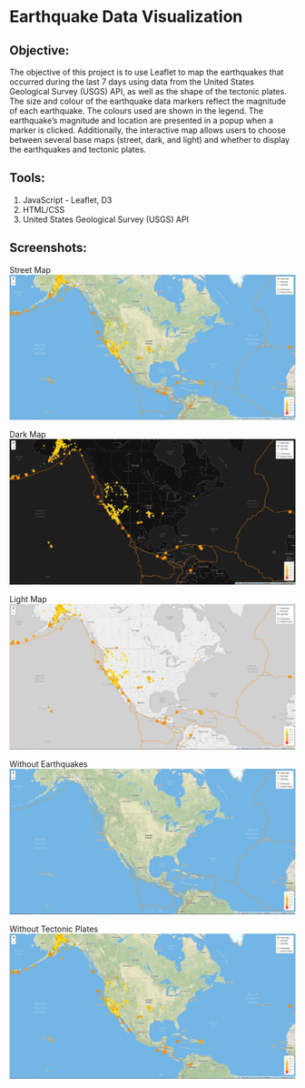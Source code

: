 # Earthquake Data Visualization

## **Objective:**
The objective of this project is to use Leaflet to map the earthquakes that occurred during the last 7 days using data from the United States Geological Survey (USGS) API, as well as the shape of the tectonic plates. The size and colour of the earthquake data markers reflect the magnitude of each earthquake. The colours used are shown in the legend. The earthquake’s magnitude and location are presented in a popup when a marker is clicked. Additionally, the interactive map allows users to choose between several base maps (street, dark, and light) and whether to display the earthquakes and tectonic plates. 

## **Tools:**
1. JavaScript - Leaflet, D3
2. HTML/CSS
3. United States Geological Survey (USGS) API

## **Screenshots:**
Street Map
![screenshot1.jpg](images/map_screenshot1.JPG)

Dark Map
![screenshot2.jpg](images/map_screenshot2.JPG)

Light Map
![screenshot3.jpg](images/map_screenshot3.JPG)

Without Earthquakes
![screenshot4.jpg](images/map_screenshot4.JPG)

Without Tectonic Plates
![screenshot5.jpg](images/map_screenshot5.JPG)
